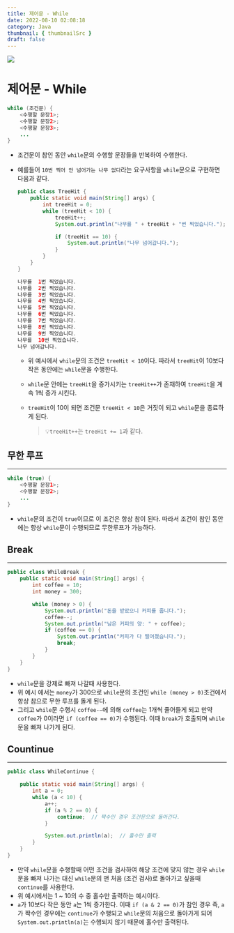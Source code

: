 ```yaml
---
title: 제어문 - While
date: 2022-08-10 02:08:18
category: Java
thumbnail: { thumbnailSrc }
draft: false
---
```


![](https://www.hanumoka.net/images/20180412-java-equals-hashCode_1.png)

# 제어문 - While

```java
while (조건문) {
    <수행할 문장1>;
    <수행할 문장2>;
    <수행할 문장3>;
    ...
}
```

- 조건문이 참인 동안 `while`문의 수행할 문장들을 반복하여 수행한다.
- 예를들어 `10번 찍어 안 넘어가는 나무 없다`라는 요구사항을 `while`문으로 구현하면 다음과 같다.

    ```java
    public class TreeHit {
        public static void main(String[] args) {
            int treeHit = 0;
            while (treeHit < 10) {
                treeHit++;
                System.out.println("나무를 " + treeHit + "번 찍었습니다.");

                if (treeHit == 10) {
                    System.out.println("나무 넘어갑니다.");
                }
            }
        }
    }
    ```

    ```java
    나무를  1번 찍었습니다.
    나무를  2번 찍었습니다.
    나무를  3번 찍었습니다.
    나무를  4번 찍었습니다.
    나무를  5번 찍었습니다.
    나무를  6번 찍었습니다.
    나무를  7번 찍었습니다.
    나무를  8번 찍었습니다.
    나무를  9번 찍었습니다.
    나무를  10번 찍었습니다.
    나무 넘어갑니다.
    ```

    - 위 예시에서 `while`문의 조건은 `treeHit < 10`이다. 따라서 `treeHit`이 10보다 작은 동안에는 `while`문을 수행한다.
    - `while`문 안에는 `treeHit`을 증가시키는 `treeHit++`가 존재하여 `treeHit`을 계속 1씩 증가 시킨다.
    - `treeHit`이 10이 되면 조건문 `treeHit < 10`은 거짓이 되고 `while`문을 종료하게 된다.

        > 💡`treeHit++`는 `treeHit += 1`과 같다.
        >


## 무한 루프

---

```java
while (true) {
    <수행할 문장1>;
    <수행할 문장2>;
    ...
}
```

- `while`문의 조건이 `true`이므로 이 조건은 항상 참이 된다. 따라서 조건이 참인 동안에는 항상 `while`문이 수행되므로 무한루프가 가능하다.

## Break

---

```java
public class WhileBreak {
    public static void main(String[] args) {
        int coffee = 10;
        int money = 300;

        while (money > 0) {
            System.out.println("돈을 받았으니 커피를 줍니다.");
            coffee--;
            System.out.println("남은 커피의 양: " + coffee);
            if (coffee == 0) {
                System.out.println("커피가 다 떨어졌습니다.");
                break;
            }
        }
    }
}
```

- `while`문을 강제로 빠져 나갈때 사용한다.
- 위 예시 에서는 `money`가 300으로 `while`문의 조건인 `while (money > 0)`조건에서 항상 참으로 무한 루프를 돌게 된다.
- 그리고 `while`문 수행시 `coffee-—`에 의해 `coffee`는 1개씩 줄어들게 되고 만약 `coffee`가 0이라면 `if (coffee == 0)`가 수행된다. 이때 `break`가 호출되며 `while`문을 빠져 나가게 된다.

## Countinue

---

```java
public class WhileContinue {

    public static void main(String[] args) {
        int a = 0;
        while (a < 10) {
            a++;
            if (a % 2 == 0) {
                continue;  // 짝수인 경우 조건문으로 돌아간다.
            }

            System.out.println(a);  // 홀수만 출력
        }
    }
}
```

- 만약 `while`문을 수행할때 어떤 조건을 검사하여 해당 조건에 맞지 않는 경우 `while`문을 빠져 나가는 대신 `while`문의 맨 처음 (조건 검사)로 돌아가고 싶을때 `continue`를 사용한다.
- 위 예시에서는 1 ~ 10의 수 중 홀수만 출력하는 예시이다.
- `a`가 10보다 작은 동안 `a`는 1씩 증가한다. 이때 `if (a & 2 == 0)`가 참인 경우 즉, `a`가 짝수인 경우에는 `continue`가 수행되고 `while`문의 처음으로 돌아가게 되어 `System.out.println(a)`는 수행되지 않기 때문에 홀수만 출력된다.
